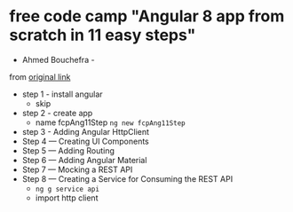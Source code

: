 # free code camp "Angular 8 app from scratch in 11 easy steps"

- Ahmed Bouchefra -

 from [original link](https://www.freecodecamp.org/news/angular-8-tutorial-in-easy-steps/)


* step 1 - install angular
    * skip
* step 2 - create app
    * name fcpAng11Step
    `ng new fcpAng11Step`
* step 3 - Adding Angular HttpClient
*  Step 4 — Creating UI Components
*  Step 5 — Adding Routing
*  Step 6 — Adding Angular Material
*  Step 7 — Mocking a REST API
*  Step 8 — Creating a Service for Consuming the REST API
   *  `ng g service api`
   *  import http client

